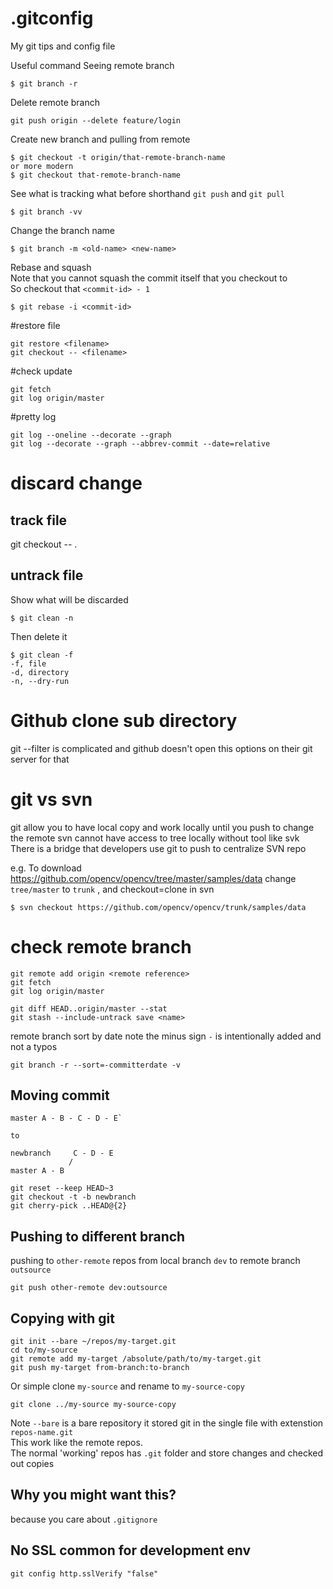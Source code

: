 # .gitconfig
My git tips and config file

Useful command
Seeing remote branch
```
$ git branch -r
```
Delete remote branch
```
git push origin --delete feature/login
```
Create new branch and pulling from remote
```
$ git checkout -t origin/that-remote-branch-name
or more modern
$ git checkout that-remote-branch-name
```
See what is tracking what before shorthand `git push` and `git pull`
```
$ git branch -vv
```

Change the branch name
```
$ git branch -m <old-name> <new-name>
```
Rebase and squash\
Note that you cannot squash the commit itself that you checkout to\
So checkout that `<commit-id> - 1`
```
$ git rebase -i <commit-id>
```


#restore file
```
git restore <filename>
git checkout -- <filename>
```

#check update
```
git fetch
git log origin/master
```

#pretty log
```
git log --oneline --decorate --graph
git log --decorate --graph --abbrev-commit --date=relative
```

# discard change

## track file

git checkout -- .

## untrack file
Show what will be discarded
```
$ git clean -n
```

Then delete it
```
$ git clean -f
-f, file
-d, directory
-n, --dry-run
```

# Github clone sub directory
git --filter is complicated
and github doesn't open this options on their git server for that

# git vs svn
git allow you to have local copy and work locally until you push to change the remote
svn cannot have access to tree locally without tool like svk
There is a bridge that developers use git to push to centralize SVN repo

e.g. To download https://github.com/opencv/opencv/tree/master/samples/data
change `tree/master` to `trunk` , and checkout=clone in svn
```
$ svn checkout https://github.com/opencv/opencv/trunk/samples/data
```

# check remote branch
```
git remote add origin <remote reference>
git fetch
git log origin/master
```
```
git diff HEAD..origin/master --stat 
git stash --include-untrack save <name>
```

remote branch sort by date
note the minus sign `-` is intentionally added and not a typos
```
git branch -r --sort=-committerdate -v
```

Moving commit
-------------
```
master A - B - C - D - E`

to

newbranch     C - D - E
             /
master A - B 

git reset --keep HEAD~3
git checkout -t -b newbranch
git cherry-pick ..HEAD@{2}
```

## Pushing to different branch
pushing to `other-remote` repos from local branch `dev` to remote branch `outsource`
```
git push other-remote dev:outsource
```

## Copying with git
```
git init --bare ~/repos/my-target.git
cd to/my-source
git remote add my-target /absolute/path/to/my-target.git
git push my-target from-branch:to-branch
```
Or simple 
clone `my-source` and rename to `my-source-copy`
```
git clone ../my-source my-source-copy
```
Note `--bare` is a bare repository it stored git in the single file with extenstion `repos-name.git` \
This work like the remote repos. \
The normal 'working' repos has `.git` folder and store changes and checked out copies
## Why you might want this?
because you care about `.gitignore`

## No SSL common for development env
```
git config http.sslVerify "false"
```
